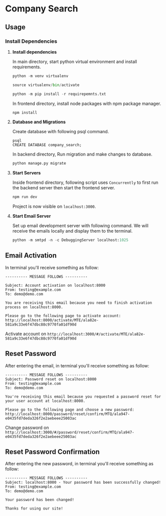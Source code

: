 # Company Search

## Usage
### Install Dependencies
1.  **Install dependencies**

    In main directory, start python virtual environment and install requirements.

    ```python
    python -m venv virtualenv

    source virtualenv/bin/activate

    python -m pip install -r requirepemnts.txt
    ```
    In frontend directory, install node packages with npm package manager.

    ```js
    npm install
    ```
    
2. **Database and Migrations**

    Create database with following psql command. 

    ```shell
    psql
    CREATE DATABASE company_search;
    ```
    
    In backend directory, Run migration and make changes to database. 

    ```python
    python manage.py migrate
    ```

3. **Start Servers**

    Inside frontend directory, following script uses `Concurrently` to first run the backend server then start the frontend server.

    ```js
    npm run dev
    ```

    Project is now visible on `localhost:3000`.

4. **Start Email Server**
    
    Set up email development server with following command. We will receive the emails locally and display them to the terminal.
    
    ```python
    python -m smtpd -n -c DebuggingServer localhost:1025
    ```

## Email Activation

  In terminal you'll receive something as follow: 

  ```shell
  ---------- MESSAGE FOLLOWS ----------
  
  Subject: Account activation on localhost:8000
  From: testing@example.com
  To: demo@demo.com
  
  You are receiving this email because you need to finish activation process on localhost:8000.
  
  Please go to the following page to activate account:
  http://localhost:8000/activate/MTE/ala82e-581a9c33e6f47dbc88c9770fa01df90d
  ```
  
  Activate account on `http://localhost:3000/#/activate/MTE/ala82e-581a9c33e6f47dbc88c9770fa01df90d`

## Reset Password

  After entering the email, in terminal you'll receive something as follow:

  ```shell
  ---------- MESSAGE FOLLOWS ----------
  Subject: Password reset on localhost:8000
  From: testing@example.com
  To: demo@demo.com
  
  You're receiving this email because you requested a password reset for your user account at localhost:8000.

  Please go to the following page and choose a new password:
  http://localhost:8000/password/reset/confirm/MTQ/ala947-e0435fd7deda326f2e2aebeee25003ac
  ```
  
  Change password on `http://localhost:3000/#/password/reset/confirm/MTQ/ala947-e0435fd7deda326f2e2aebeee25003ac`

## Reset Password Confirmation

  After entering the new password, in terminal you'll receive something as follow:

  ```shell
  ---------- MESSAGE FOLLOWS ----------
  Subject: localhost:8000 - Your password has been successfully changed!
  From: testing@example.com
  To: demo@demo.com
  
  Your password has been changed!

  Thanks for using our site!
  ```